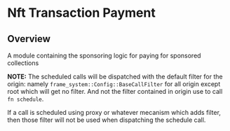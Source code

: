 # Nft Transaction Payment

## Overview

A module containing the sponsoring logic for paying for sponsored collections

**NOTE:** The scheduled calls will be dispatched with the default filter
for the origin: namely `frame_system::Config::BaseCallFilter` for all origin
except root which will get no filter. And not the filter contained in origin
use to call `fn schedule`.

If a call is scheduled using proxy or whatever mecanism which adds filter,
then those filter will not be used when dispatching the schedule call.
